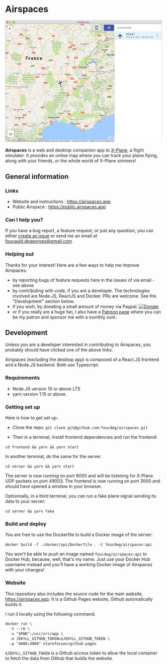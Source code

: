 # Airspaces

![Logo](./docs/screenshot.png)

**Airspaces** is a web and desktop companion app to [X-Plane](https://www.x-plane.com/), a flight simulator. It provides an online map where you can track your plane flying, along with your friends, or the whole world of X-Plane simmers!

## General information

### Links

- Website and instructions : https://airspaces.app
- Public Airspace : https://public.airspaces.app

### Can I help you?

If you have a bug report, a feature request, or just any question, you can either [create an issue](https://github.com/foucdeg/airspaces/issues) or send me an email at foucauld.degeorges@gmail.com .

### Helping out

Thanks for your interest! Here are a few ways to help me improve Airspaces:

- by reporting bugs of feature requests here in the issues of via email - see above
- by contributing with code, if you are a developer. The technologies involved are Node.JS, ReactJS and Docker. PRs are welcome. See the "Development" section below.
- if you wish, by donating a small amount of money via Paypal: [![Donate](https://img.shields.io/badge/Donate-PayPal-green.svg)](https://www.paypal.com/cgi-bin/webscr?cmd=_donations&business=32RBLTRY2Q8CL&currency_code=EUR&source=url)
- or if you really are a huge fan, I also have a [Patreon page](https://www.patreon.com/bePatron?u=3455266) where you can be my patron and sponsor me with a monthly sum.


## Development

Unless you are a developer interested in contributing to Airspaces, you probably should have clicked one of the above links.

Airspaces (excluding the desktop app) is composed of a React.JS frontend and a Node.JS backend. Both use Typescript.

### Requirements

- Node.JS version 10 or above LTS
- yarn version 1.15 or above.

### Getting set up

Here is how to get set up:

- Clone the repo: `git clone git@github.com:foucdeg/airspaces.git`

- Then in a terminal, install frontend dependencies and run the frontend:

`cd frontend && yarn && yarn start`

In another terminal, do the same for the server.

`cd server && yarn && yarn start`

The server is now running on port 9000 and will be listening for X-Plane UDP packets on port 49003. The frontend is now running on port 3000 and should have opened a window in your browser.

Optionnally, in a third terminal, you can run a fake plane signal sending its data to your server:

`cd server && yarn fake`

### Build and deploy

You are free to use the Dockerfile to build a Docker image of the server:

`docker build -f ./docker/api/Dockerfile . -t foucdeg/airspaces:api`

You won't be able to push an image named `foucdeg/airspaces:api` to Docker Hub, because, well, that's my name. Just use your Docker Hub username instead and you'll have a working Docker image of Airspaces with your changes!

### Website

This repository also includes the source code for the main website, https://airspaces.app. It is a Github Pages website, Github automatically builds it.

I run it locally using the following command:

    docker run \
      -t --rm \
      -v "$PWD":/usr/src/app \
      -e JEKYLL_GITHUB_TOKEN=$JEKYLL_GITHUB_TOKEN \
      -p "4000:4000" starefossen/github-pages

`$JEKYLL_GITHUB_TOKEN` is a Github access token to allow the local container to fetch the data from Github that builds the website.
